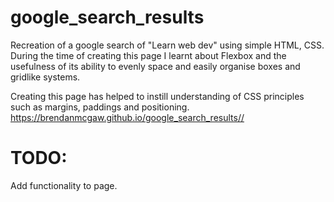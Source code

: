 # google_search_results

Recreation of a google search of "Learn web dev" using simple HTML, CSS. During the time of creating this page I learnt about Flexbox
and the usefulness of its ability to evenly space and easily organise boxes and gridlike systems. 

Creating this page has helped to instill understanding of CSS principles such as margins, paddings and positioning.
https://brendanmcgaw.github.io/google_search_results//

# TODO: 
Add functionality to page.

